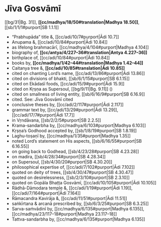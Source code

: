 # Jīva Gosvāmī

[[bg/31|Bg. 31]], **[[cc/madhya/18/50#translation|Madhya 18.50]]**, [[sb/1/1/1#purport|SB 1.1.1]]

* “Prabhupāda” title &, [[cc/adi/10/7#purport|Ādi 10.7]]
* Anupama &, [[cc/adi/10/84#purport|Ādi 10.84]]
* as lifelong brahmacārī, [[cc/madhya/4/104#purport|Madhya 4.104]]
* biography of, **[[cc/antya/4/227–36#translation|Antya 4.227–36]]**
* birthplace of, [[cc/adi/10/84#purport|Ādi 10.84]]
* books by, **[[cc/madhya/1/42–44#translation|Madhya 1.42–44]]**
* Caitanya tree &, **[[cc/adi/10/85#translation|Ādi 10.85]]**
* cited on chanting Lord’s name, [[cc/adi/13/86#purport|Ādi 13.86]]
* cited on divisions of bhakti, [[sb/6/1/15#purport|SB 6.1.15]]
* cited on Ekādaśī foods, [[cc/adi/15/9#purport|Ādi 15.9]]
* cited on Kṛṣṇa as Supersoul, [[bg/9/11|Bg. 9.11]] ()
* cited on smallness of living entity, [[sb/6/16/9#purport|SB 6.16.9]]
* cited. See: Jīva Gosvāmī cited
* conclusive theses by, [[cc/adi/2/117#purport|Ādi 2.117]]
* grammar text by, [[cc/adi/13/29#purport|Ādi 13.29]], [[cc/adi/17/7#purport|Ādi 17.7]]
* in Vṛndāvana, [[sb/2/2/5#purport|SB 2.2.5]]
* Krama-sandarbha by, [[cc/madhya/6/103#purport|Madhya 6.103]]
* Kṛṣṇa’s Godhood accepted by, [[sb/1/8/19#purport|SB 1.8.19]]
* Laghu-toṣaṇī by, [[cc/madhya/1/35#purport|Madhya 1.35]]
* noted Lord’s statement on His aspects, [[sb/6/16/55#purport|SB 6.16.55]]
* on going back to Godhead, [[sb/4/23/28#purport|SB 4.23.28]]
* on madira, [[sb/4/28/34#purport|SB 4.28.34]]
* on Supersoul, [[sb/4/30/20#purport|SB 4.30.20]]
* philosophical expertise of, [[cc/adi/7/102#purport|Ādi 7.102]]
* quoted on deity of trees, [[sb/4/30/47#purport|SB 4.30.47]]
* quoted on desirelessness, [[sb/2/3/10#purport|SB 2.3.10]]
* quoted on Gopāla Bhaṭṭa Gosvāmī, [[cc/adi/10/105#purport|Ādi 10.105]]
* Rādhā-Dāmodara temple &, [[cc/adi/1/19#purport|Ādi 1.19]], [[cc/adi/7/164#purport|Ādi 7.164]]
* Rāmacandra Kavirāja &, [[cc/adi/11/51#purport|Ādi 11.51]]
* saṅkīrtana & arcanā prescribed by, [[sb/6/3/25#purport|SB 6.3.25]]
* Sarva-saṁvādinī by, [[cc/madhya/6/135#purport|Madhya 6.135]], [[cc/madhya/23/117–18#purport|Madhya 23.117–18]]
* Tattva-sandarbha by, [[cc/madhya/6/135#purport|Madhya 6.135]]
